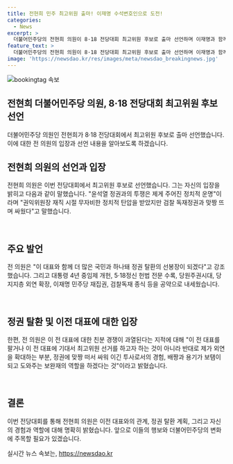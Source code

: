 ```yaml
---
title: 전현희 민주 최고위원 출마! 이재명 수석변호인으로 도전!
categories:
  - News
excerpt: >
  더불어민주당의 전현희 의원이 8·18 전당대회 최고위원 후보로 출마 선언하며 이재명과 함께 정권 탈환의 선봉장이 될 것이라고 밝혔다. 전 의원은 윤석열 정권과의 투쟁을 강조하며, 이 대표와 함께 국민과 하나돼 정권을 탈환할 것이라고 강조했다. 이에 대한 지지를 얻기 위해 △대통령 4년 중임제 개헌 등을 공약으로 내세웠다고 전했다. 이와 관련하여 이 전 대표와의 친분 경쟁에 대해 일각의 지적에 외연 확대, 정권에 맞짱 뜨고 싸워 이긴 경험이 중요하다고 반박했다.
feature_text: >
  더불어민주당의 전현희 의원이 8·18 전당대회 최고위원 후보로 출마 선언하며 이재명과 함께 정권 탈환의 선봉장이 될 것이라고 밝혔다. 전 의원은 윤석열 정권과의 투쟁을 강조하며, 이 대표와 함께 국민과 하나돼 정권을 탈환할 것이라고 강조했다. 이에 대한 지지를 얻기 위해 △대통령 4년 중임제 개헌 등을 공약으로 내세웠다고 전했다. 이와 관련하여 이 전 대표와의 친분 경쟁에 대해 일각의 지적에 외연 확대, 정권에 맞짱 뜨고 싸워 이긴 경험이 중요하다고 반박했다.
image: 'https://newsdao.kr/res/images/meta/newsdao_breakingnews.jpg'
---
```


<p><img src="https://newsdao.kr/res/images/meta/newsdao_breakingnews.jpg" alt="bookingtag 속보" /></p>

<h2>전현희 더불어민주당 의원, 8·18 전당대회 최고위원 후보 선언</h2>

<p data-ke-size="size16">더불어민주당 의원인 전현희가 8·18 전당대회에서 최고위원 후보로 출마 선언했습니다. 이에 대한 전 의원의 입장과 선언 내용을 알아보도록 하겠습니다.</p>

<h2 data-ke-size="size26">전현희 의원의 선언과 입장</h2>

<p data-ke-size="size16">전현희 의원은 이번 전당대회에서 최고위원 후보로 선언했습니다. 그는 자신의 입장을 밝히고 다음과 같이 말했습니다. "윤석열 정권과의 투쟁은 제게 주어진 정치적 운명"이라며 "권익위원장 재직 시절 무자비한 정치적 탄압을 받았지만 검찰 독재정권과 맞짱 뜨며 싸웠다"고 말했습니다.</p>

<p data-ke-size="size16">&nbsp;</p>

<h2 data-ke-size="size26">주요 발언</h2>

<p data-ke-size="size16">전 의원은 "이 대표와 함께 더 많은 국민과 하나돼 정권 탈환의 선봉장이 되겠다"고 강조했습니다. 그리고 대통령 4년 중임제 개헌, 5·18정신 헌법 전문 수록, 당원주권시대, 당 지지층 외연 확장, 이재명 민주당 재집권, 검찰독재 종식 등을 공약으로 내세웠습니다.</p>

<p data-ke-size="size16">&nbsp;</p>

<h2 data-ke-size="size26">정권 탈환 및 이전 대표에 대한 입장</h2>

<p data-ke-size="size16">한편, 전 의원은 이 전 대표에 대한 친분 경쟁이 과열된다는 지적에 대해 "이 전 대표를 팔거나 이 전 대표에 기대서 최고위원 선거를 하고자 하는 것이 아니라 반대로 제가 외연을 확대하는 부분, 정권에 맞짱 떠서 싸워 이긴 투사로서의 경험, 배짱과 용기가 보탬이 되고 도와주는 보완재의 역할을 하겠다는 것"이라고 밝혔습니다.</p>

<p data-ke-size="size16">&nbsp;</p>

<h2 data-ke-size="size26">결론</h2>

<p data-ke-size="size16">이번 전당대회를 통해 전현희 의원은 이전 대표와의 관계, 정권 탈환 계획, 그리고 자신의 경험과 역할에 대해 명확히 밝혔습니다. 앞으로 이들의 행보와 더불어민주당의 변화에 주목할 필요가 있겠습니다.</p>
실시간 뉴스 속보는, <a href="https://newsdao.kr" rel="dofollow">https://newsdao.kr</a>



